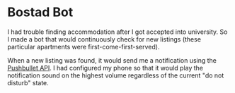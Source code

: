 # Bostad Bot

I had trouble finding accommodation after I got accepted into university. So I made a bot that would continuously check for new listings (these particular apartments were first-come-first-served).

When a new listing was found, it would send me a notification using the [Pushbullet API](https://docs.pushbullet.com/). I had configured my phone so that it would play the notification sound on the highest volume regardless of the current "do not disturb" state.

